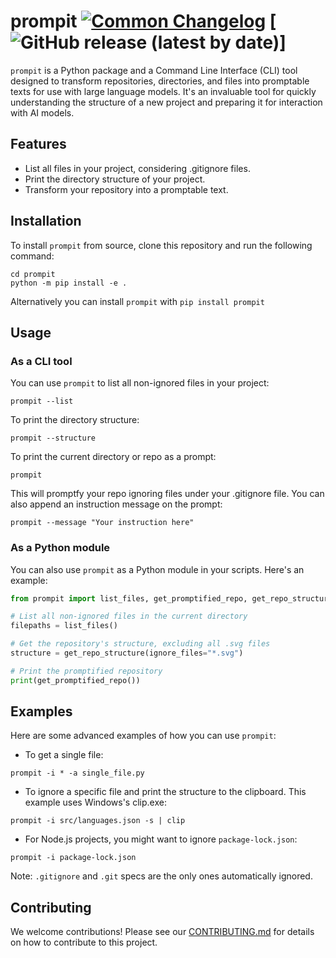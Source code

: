﻿# prompit [![Common Changelog](https://common-changelog.org/badge.svg)](CHANGELOG.md) [![GitHub release (latest by date)](https://img.shields.io/github/v/release/oliveirabruno01/prompit)]

`prompit` is a Python package and a Command Line Interface (CLI) tool designed to transform repositories, directories, and files into promptable texts for use with large language models. It's an invaluable tool for quickly understanding the structure of a new project and preparing it for interaction with AI models.

## Features

- List all files in your project, considering .gitignore files.
- Print the directory structure of your project.
- Transform your repository into a promptable text.

## Installation

To install `prompit` from source, clone this repository and run the following command:

```shell
cd prompit
python -m pip install -e .
```

Alternatively you can install `prompit` with `pip install prompit`

## Usage

### As a CLI tool

You can use `prompit` to list all non-ignored files in your project:

```shell
prompit --list
```

To print the directory structure:

```shell
prompit --structure
```

To print the current directory or repo as a prompt:

```shell
prompit
```

This will promptfy your repo ignoring files under your .gitignore file. You can also append an instruction message on the prompt:

```shell
prompit --message "Your instruction here"
```

### As a Python module

You can also use `prompit` as a Python module in your scripts. Here's an example:

```python
from prompit import list_files, get_promptified_repo, get_repo_structure

# List all non-ignored files in the current directory
filepaths = list_files()

# Get the repository's structure, excluding all .svg files
structure = get_repo_structure(ignore_files="*.svg")

# Print the promptified repository
print(get_promptified_repo())
```

## Examples

Here are some advanced examples of how you can use `prompit`:

- To get a single file:

```shell
prompit -i * -a single_file.py
```

- To ignore a specific file and print the structure to the clipboard. This example uses Windows's clip.exe:

```shell
prompit -i src/languages.json -s | clip
```

- For Node.js projects, you might want to ignore `package-lock.json`:

```shell
prompit -i package-lock.json
```

Note: `.gitignore` and `.git` specs are the only ones automatically ignored.

## Contributing

We welcome contributions! Please see our [CONTRIBUTING.md](#CONTRIBUTING.md) for details on how to contribute to this project.
